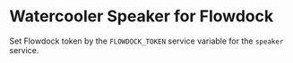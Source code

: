 # Watercooler Speaker for Flowdock

Set Flowdock token by the `FLOWDOCK_TOKEN` service variable for the `speaker` service.
